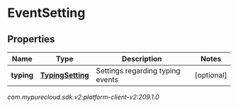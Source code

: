# EventSetting


## Properties

| Name | Type | Description | Notes |
| ------------ | ------------- | ------------- | ------------- |
| **typing** | [**TypingSetting**](TypingSetting) | Settings regarding typing events |  [optional] |




_com.mypurecloud.sdk.v2:platform-client-v2:209.1.0_
